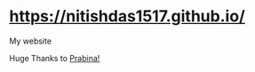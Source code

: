 # https://nitishdas1517.github.io/
My website

Huge Thanks to [Prabina!](https://prabina-p.github.io/)
